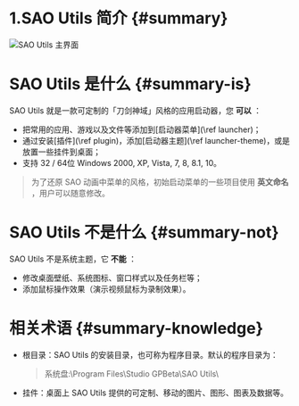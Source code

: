 
# 1.SAO Utils 简介 {#summary}

![SAO Utils 主界面](Images/summary-1.jpg)

# SAO Utils 是什么 {#summary-is}

SAO Utils 就是一款可定制的「刀剑神域」风格的应用启动器，您 __可以__ ：
- 把常用的应用、游戏以及文件等添加到[启动器菜单](\ref launcher)；
- 通过安装[插件](\ref plugin)，添加[启动器主题](\ref launcher-theme)，或是放置一些挂件到桌面；
- 支持 32 / 64位 Windows 2000, XP, Vista, 7, 8, 8.1, 10。

> 为了还原 SAO 动画中菜单的风格，初始启动菜单的一些项目使用 __英文命名__ ，用户可以随意修改。

# SAO Utils 不是什么 {#summary-not}

SAO Utils 不是系统主题，它 __不能__ ：
- 修改桌面壁纸、系统图标、窗口样式以及任务栏等；
- 添加鼠标操作效果（演示视频鼠标为录制效果）。

# 相关术语 {#summary-knowledge}

- 根目录：SAO Utils 的安装目录，也可称为程序目录。默认的程序目录为：
  > 系统盘:\\Program Files\\Studio GPBeta\\SAO Utils\\
- 挂件：桌面上 SAO Utils 提供的可定制、移动的图片、图形、图表及数据等。